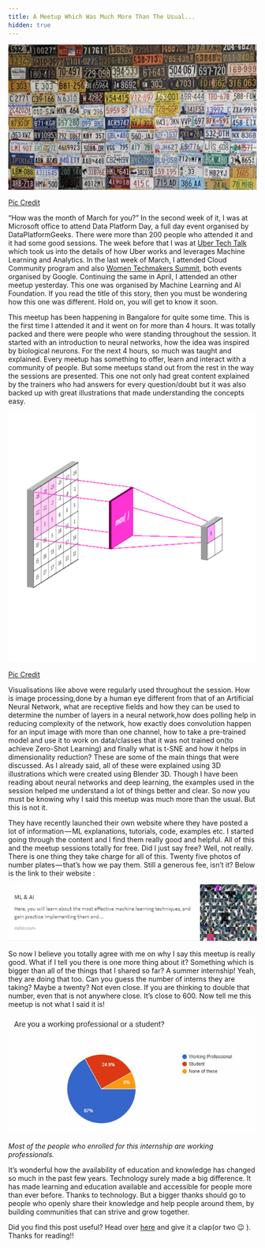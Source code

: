 ```yaml
---
title: A Meetup Which Was Much More Than The Usual...
hidden: true
---
```

<p align="center"><img src="\assets\images\mlblr.jpeg?raw=true" alt="" /></p>
<p class="caption"><a href="https://mlblr.com/includes/projects/index.html">Pic Credit</a></p>

“How was the month of March for you?” In the second week of it, I was at Microsoft office to attend Data Platform Day, a full day event organised by DataPlatformGeeks. There were more than 200 people who attended it and it had some good sessions. The week before that I was at [Uber Tech Talk](https://medium.com/@theimgclist/uber-tech-talk-bangalore-eca1ca73cd74) which took us into the details of how Uber works and leverages Machine Learning and Analytics. In the last week of March, I attended Cloud Community program and also [Women Techmakers Summit](https://medium.com/@theimgclist/a-day-in-googles-women-techmakers-summit-e6b4269ac069), both events organised by Google. Continuing the same in April, I attended an other meetup yesterday. This one was organised by Machine Learning and AI Foundation. If you read the title of this story, then you must be wondering how this one was different. Hold on, you will get to know it soon.

This meetup has been happening in Bangalore for quite some time. This is the first time I attended it and it went on for more than 4 hours. It was totally packed and there were people who were standing throughout the session. It started with an introduction to neural networks, how the idea was inspired by biological neurons. For the next 4 hours, so much was taught and explained. Every meetup has something to offer, learn and interact with a community of people. But some meetups stand out from the rest in the way the sessions are presented. This one not only had great content explained by the trainers who had answers for every question/doubt but it was also backed up with great illustrations that made understanding the concepts easy.

<p align="center"><img src="\assets\images\maxpooling.gif?raw=true" alt="" /></p>
<p class="caption"><a href="https://mlblr.com/includes/projects/index.html">Pic Credit</a></p>

Visualisations like above were regularly used throughout the session. How is image processing,done by a human eye different from that of an Artificial Neural Network, what are receptive fields and how they can be used to determine the number of layers in a neural network,how does polling help in reducing complexity of the network, how exactly does convolution happen for an input image with more than one channel, how to take a pre-trained model and use it to work on data/classes that it was not trained on(to achieve Zero-Shot Learning) and finally what is t-SNE and how it helps in dimensionality reduction? These are some of the main things that were discussed. As I already said, all of these were explained using 3D illustrations which were created using Blender 3D. Though I have been reading about neural networks and deep learning, the examples used in the session helped me understand a lot of things better and clear. So now you must be knowing why I said this meetup was much more than the usual. But this is not it.

They have recently launched their own website where they have posted a lot of information — ML explanations, tutorials, code, examples etc. I started going through the content and I find them really good and helpful. All of this and the meetup sessions totally for free. Did I just say free? Well, not really. There is one thing they take charge for all of this. Twenty five photos of number plates — that’s how we pay them. Still a generous fee, isn’t it? Below is the link to their website :

<p align="center"><a href="https://mlblr.com/"><img src="\assets\images\mlblrsite.jpg?raw=true" alt="" /></a></p>

So now I believe you totally agree with me on why I say this meetup is really good. What if I tell you there is one more thing about it? Something which is bigger than all of the things that I shared so far? A summer internship! Yeah, they are doing that too. Can you guess the number of interns they are taking? Maybe a twenty? Not even close. If you are thinking to double that number, even that is not anywhere close. It’s close to 600. Now tell me this meetup is not what I said it is!

<p align="center"><img src="\assets\images\internship.png?raw=true" alt="" /></p>
<p class="caption"><i>Most of the people who enrolled for this internship are working professionals.</i></p>

It’s wonderful how the availability of education and knowledge has changed so much in the past few years. Technology surely made a big difference. It has made learning and education available and accessible for people more than ever before. Thanks to technology. But a bigger thanks should go to people who openly share their knowledge and help people around them, by building communities that can strive and grow together.

Did you find this post useful? Head over [here](https://medium.com/@theimgclist/a-meetup-which-was-much-more-than-the-usual-251efc823325) and give it a clap(or two &#x1f609; ). Thanks for reading!!




